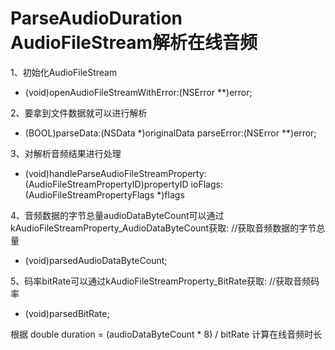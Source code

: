 # ParseAudioDuration AudioFileStream解析在线音频

1、初始化AudioFileStream
- (void)openAudioFileStreamWithError:(NSError **)error;

2、要拿到文件数据就可以进行解析
- (BOOL)parseData:(NSData *)originalData parseError:(NSError **)error;

3、对解析音频结果进行处理
- (void)handleParseAudioFileStreamProperty:(AudioFileStreamPropertyID)propertyID
                                   ioFlags:(AudioFileStreamPropertyFlags *)flags

4、音频数据的字节总量audioDataByteCount可以通过kAudioFileStreamProperty_AudioDataByteCount获取:
//获取音频数据的字节总量
- (void)parsedAudioDataByteCount;

5、码率bitRate可以通过kAudioFileStreamProperty_BitRate获取:
//获取音频码率
- (void)parsedBitRate;

根据  double duration = (audioDataByteCount * 8) / bitRate 计算在线音频时长
